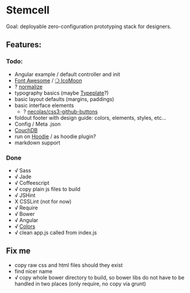 # Stemcell

Goal: deployable zero-configuration prototyping stack for designers.


## Features:

### Todo:

- Angular example / default controller and init
- [Font Awesome](http://fontawesome.io/) / [❍ IcoMoon](http://icomoon.io/)
- ? [normalize](http://necolas.github.io/normalize.css/)
- typography basics (maybe [Typeplate](http://typeplate.com/)?)
- basic layout defaults (margins, paddings)
- basic interface elements
    - ? [necolas/css3-github-buttons](https://github.com/necolas/css3-github-buttons)
- foldout footer with design guide: colors, elements, styles, etc...
- Config / Meta .json
- [CouchDB](https://couchdb.apache.org/)
- run on [Hoodie](http://hood.ie/) / as hoodie plugin?
- markdown support

### Done

- √ Sass
- √ Jade
- √ Coffeescript
- √ copy plain js files to build
- √ JSHint
- X CSSLint (not for now)
- √ Require
- √ Bower
- √ Angular
- √ [Colors](http://clrs.cc/)
- √ clean app.js called from index.js

## Fix me

- copy raw css and html files should they exist
- find nicer name
- √ copy whole bower directory to build, so bower libs do not have to be handled in two places (only require, no copy via grunt)
